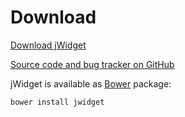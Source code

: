 # Download

[Download jWidget](guides/endownload/jwidget.zip)

[Source code and bug tracker on GitHub](https://github.com/enepomnyaschih/jwidget)

jWidget is available as [Bower](http://bower.io/) package:

    bower install jwidget
